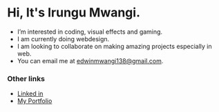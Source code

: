 # Hi, It's Irungu Mwangi.


* I’m interested in coding, visual effects and gaming.
* I am currently doing webdesign.
* I am looking to collaborate on making amazing projects especially in web.
* You can email me at edwinmwangi138@gmail.com.

### **Other links**
<!-- links -->
* [Linked in](https://www.linkedin.com/in/edwin-irungu-88757a153)
* [My Portfolio](https://platform-101-production.up.railway.app/)
